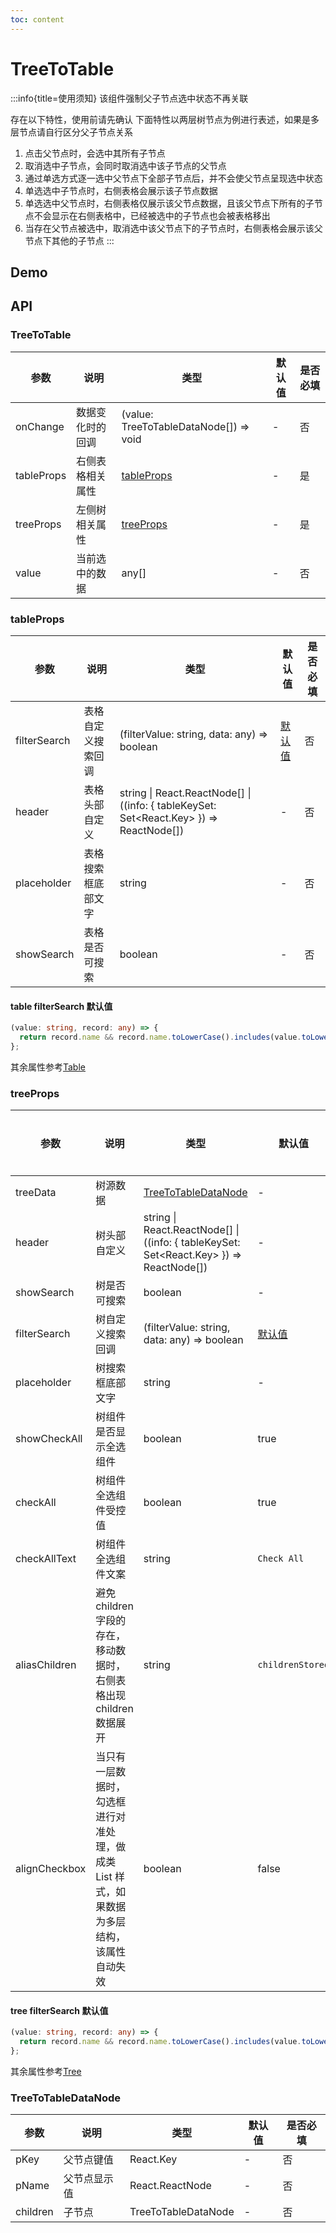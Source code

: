 ```yaml
---
toc: content
---
```


# TreeToTable

:::info{title=使用须知}
该组件强制父子节点选中状态不再关联

存在以下特性，使用前请先确认
下面特性以两层树节点为例进行表述，如果是多层节点请自行区分父子节点关系

1. 点击父节点时，会选中其所有子节点
2. 取消选中子节点，会同时取消选中该子节点的父节点
3. 通过单选方式逐一选中父节点下全部子节点后，并不会使父节点呈现选中状态
4. 单选选中子节点时，右侧表格会展示该子节点数据
5. 单选选中父节点时，右侧表格仅展示该父节点数据，且该父节点下所有的子节点不会显示在右侧表格中，已经被选中的子节点也会被表格移出
6. 当存在父节点被选中，取消选中该父节点下的子节点时，右侧表格会展示该父节点下其他的子节点
   :::

## Demo

<code src='./demos/one-level.tsx' title='一层数据' description='一层数据的使用'></code>
<code src='./demos/two-level.tsx' title='两层数据' description='两层数据的使用'></code>
<code src='./demos/mutiple-level.tsx' title='多层数据' description='目前支持两层及两层以上数据的展示'></code>
<code src='./demos/asset/index.tsx' title='资产场景' description='在Form表单中的展示'></code>

<code src='./demos/identity/index.tsx' title='身份场景' description='在Form表单中的展示'></code>

## API

### TreeToTable

| 参数       | 说明             | 类型                                   | 默认值 | 是否必填 |
| ---------- | ---------------- | -------------------------------------- | ------ | -------- |
| onChange   | 数据变化时的回调 | (value: TreeToTableDataNode[]) => void | -      | 否       |
| tableProps | 右侧表格相关属性 | [tableProps](#tableProps)              | -      | 是       |
| treeProps  | 左侧树相关属性   | [treeProps](#treeProps)                | -      | 是       |
| value      | 当前选中的数据   | any[]                                  | -      | 否       |

### tableProps

| 参数         | 说明               | 类型                                                                                    | 默认值                               | 是否必填 |
| ------------ | ------------------ | --------------------------------------------------------------------------------------- | ------------------------------------ | -------- |
| filterSearch | 表格自定义搜索回调 | (filterValue: string, data: any) => boolean                                             | [默认值](#table-filtersearch-默认值) | 否       |
| header       | 表格头部自定义     | string \| React.ReactNode[] \| ((info: { tableKeySet: Set<React.Key> }) => ReactNode[]) | -                                    | 否       |
| placeholder  | 表格搜索框底部文字 | string                                                                                  | -                                    | 否       |
| showSearch   | 表格是否可搜索     | boolean                                                                                 | -                                    | 否       |

#### table filterSearch 默认值

```ts
(value: string, record: any) => {
  return record.name && record.name.toLowerCase().includes(value.toLowerCase());
};
```

其余属性参考[Table](https://4x-ant-design.antgroup.com/components/table-cn/#Table)

### treeProps

| 参数          | 说明                                                                                       | 类型                                                                                    | 默认值                              | 是否必填 |
| ------------- | ------------------------------------------------------------------------------------------ | --------------------------------------------------------------------------------------- | ----------------------------------- | -------- |
| treeData      | 树源数据                                                                                   | [TreeToTableDataNode](#TreeToTableDataNode)                                             | -                                   | 是       |
| header        | 树头部自定义                                                                               | string \| React.ReactNode[] \| ((info: { tableKeySet: Set<React.Key> }) => ReactNode[]) | -                                   | 否       |
| showSearch    | 树是否可搜索                                                                               | boolean                                                                                 | -                                   | 否       |
| filterSearch  | 树自定义搜索回调                                                                           | (filterValue: string, data: any) => boolean                                             | [默认值](#tree-filtersearch-默认值) | 否       |
| placeholder   | 树搜索框底部文字                                                                           | string                                                                                  | -                                   | 否       |
| showCheckAll  | 树组件是否显示全选组件                                                                     | boolean                                                                                 | true                                | 否       |
| checkAll      | 树组件全选组件受控值                                                                       | boolean                                                                                 | true                                | 否       |
| checkAllText  | 树组件全选组件文案                                                                         | string                                                                                  | `Check All`                         | 否       |
| aliasChildren | 避免 children 字段的存在，移动数据时，右侧表格出现 children 数据展开                       | string                                                                                  | `childrenStored`                    | 否       |
| alignCheckbox | 当只有一层数据时，勾选框进行对准处理，做成类 List 样式，如果数据为多层结构，该属性自动失效 | boolean                                                                                 | false                               | 否       |

#### tree filterSearch 默认值

```ts
(value: string, record: any) => {
  return record.name && record.name.toLowerCase().includes(value.toLowerCase());
};
```

其余属性参考[Tree](https://4x-ant-design.antgroup.com/components/tree-cn/#Tree-props)

### TreeToTableDataNode

| 参数     | 说明         | 类型                | 默认值 | 是否必填 |
| -------- | ------------ | ------------------- | ------ | -------- |
| pKey     | 父节点键值   | React.Key           | -      | 否       |
| pName    | 父节点显示值 | React.ReactNode     | -      | 否       |
| children | 子节点       | TreeToTableDataNode | -      | 否       |
